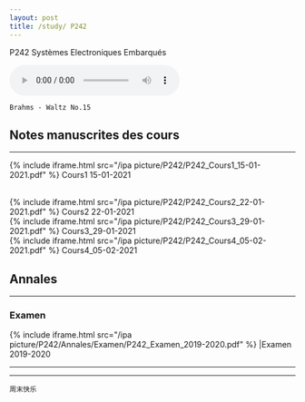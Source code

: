 ```yaml
---
layout: post
title: /study/ P242
---
```


P242 Systèmes Electroniques Embarqués

<audio loop="loop" controls="controls">
  <source src="https://raw.githubusercontent.com/startadaywithasmile/startadaywithasmile.github.io/master/ipa%20picture/5/%E5%91%A8%E5%8D%8E%E5%81%A5%2C%E6%9D%8E%E5%BA%A6%20-%20%E9%9A%BE%E4%BB%A5%E6%8A%97%E6%8B%92.mp3" type="audio/mp3" />
</audio>

`Brahms - Waltz No.15`

## Notes manuscrites des cours ##
----

{% include iframe.html src="/ipa picture/P242/P242_Cours1_15-01-2021.pdf" %}
Cours1 15-01-2021

<br />
{% include iframe.html src="/ipa picture/P242/P242_Cours2_22-01-2021.pdf" %}
Cours2 22-01-2021

<br />
{% include iframe.html src="/ipa picture/P242/P242_Cours3_29-01-2021.pdf" %}
Cours3_29-01-2021

<br />
{% include iframe.html src="/ipa picture/P242/P242_Cours4_05-02-2021.pdf" %}
Cours4_05-02-2021


## Annales ##
----

### Examen ###

{% include iframe.html src="/ipa picture/P242/Annales/Examen/P242_Examen_2019-2020.pdf" %}
|Examen 2019-2020

----
****

`周末快乐`
